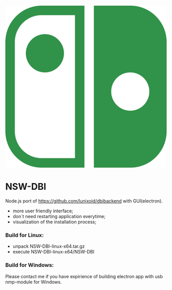 ![logo](https://github.com/vKolerts/dbi-nsw/blob/master/html/nsw-dbi.svg?raw=true)
# NSW-DBI
Node.js port of https://github.com/lunixoid/dbibackend with GUI(electron).

- more user friendly interface;
- don`t need restarting application everytime;
- visualization of the installation process;

### Build for Linux:

- unpack NSW-DBI-linux-x64.tar.gz
- execute NSW-DBI-linux-x64/NSW-DBI

### Build for Windows:

Please contact me if you have expirience of building electron app with usb nmp-module for Windows.